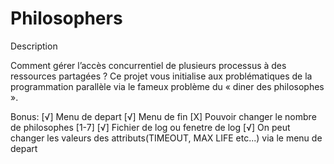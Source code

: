 # Philosophers

Description

Comment gérer l’accès concurrentiel de plusieurs processus à des ressources partagées ? Ce projet vous initialise aux problématiques de la programmation parallèle via le fameux problème du « diner des philosophes ».

Bonus:
[√] Menu de depart
[√] Menu de fin
[X] Pouvoir changer le nombre de philosophes [1-7]
[√] Fichier de log ou fenetre de log
[√] On peut changer les valeurs des attributs(TIMEOUT, MAX LIFE etc...) via le menu de depart
